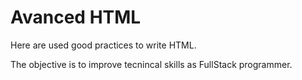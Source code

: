 # Avanced HTML

Here are used good practices to write HTML.


The objective is to improve tecnincal skills as FullStack programmer.
